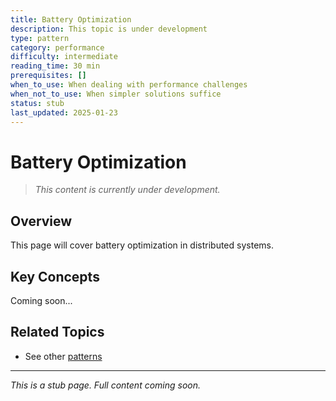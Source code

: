 ```yaml
---
title: Battery Optimization
description: This topic is under development
type: pattern
category: performance
difficulty: intermediate
reading_time: 30 min
prerequisites: []
when_to_use: When dealing with performance challenges
when_not_to_use: When simpler solutions suffice
status: stub
last_updated: 2025-01-23
---
```



# Battery Optimization

> *This content is currently under development.*

## Overview

This page will cover battery optimization in distributed systems.

## Key Concepts

Coming soon...

## Related Topics

- See other [patterns](index.md)

---

*This is a stub page. Full content coming soon.*
